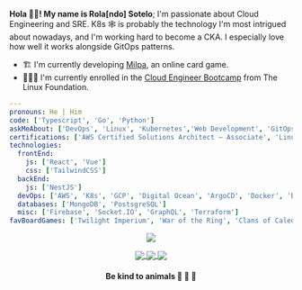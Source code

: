 <!-- <p align="center">
<a href="https://git.io/streak-stats">
  <img align="center" src="https://github-readme-streak-stats.herokuapp.com?user=rolasotelo&theme=vue-dark" />
</a>
</p> -->

**Hola 👋🏾! My name is Rola[ndo] Sotelo**; I'm passionate about Cloud Engineering and SRE. K8s 🕸 is probably the technology I'm most intrigued about nowadays, and I'm working hard to become a CKA. I especially love how well it works alongside GitOps patterns.

- 🏗 I'm currently developing [Milpa](https://milpa.online), an online card game.
- 🧗🏾‍♂️ I'm currently enrolled in the [Cloud Engineer Bootcamp](https://openprofile.dev/profile/rolasotelo) from The Linux Foundation.

```yaml
---
pronouns: He | Him
code: ['Typescript', 'Go', 'Python']
askMeAbout: ['DevOps', 'Linux', 'Kubernetes','Web Development', 'GitOps', 'Cloud-Native', 'Board Games']
certifications: ['AWS Certified Solutions Architect – Associate', 'Linux Foundation Certified SysAdmin']
technologies:
  frontEnd:
    js: ['React', 'Vue']
    css: ['TailwindCSS']
  backEnd:
    js: ['NestJS']
  devOps: ['AWS', 'K8s', 'GCP', 'Digital Ocean', 'ArgoCD', 'Docker', 'Backstage']
  databases: ['MongoDB', 'PostsgreSQL']
  misc: ['Firebase', 'Socket.IO', 'GraphQL', 'Terraform']
favBoardGames: ['Twilight Imperium', 'War of the Ring', 'Clans of Caledonia']
```

<p align="center">
<a href="https://github.com/anuraghazra/github-readme-stats">
  <img align="center" src="https://github-readme-stats.vercel.app/api/top-langs/?username=rolasotelo&layout=compact&langs_count=8&theme=vue-dark" />
</a>
</p>

<p align="center">
  <a href="https://www.linkedin.com/in/rolasotelo/">
    <img align="center" src="https://img.shields.io/badge/LinkedIn-0077B5?style=for-the-badge&logo=linkedin&logoColor=white" />
  </a>
  <a href="https://twitter.com/rolasotelo">
    <img align="center" src="https://img.shields.io/badge/Twitter-1DA1F2?style=for-the-badge&logo=twitter&logoColor=white" />
  </a>
  <a href="https://rola.hashnode.dev/">
    <img align="center" src="https://img.shields.io/badge/Hashnode-2962FF?style=for-the-badge&logo=hashnode&logoColor=white" />
  </a>
</p>

<h4 align="center">Be kind to animals 🐄 🐖 🦃</h4>

